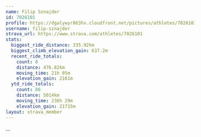 ```yaml
---
name: Filip Sznajder
id: 7026101
profile: https://dgalywyr863hv.cloudfront.net/pictures/athletes/7026101/2123836/17/large.jpg
username: filip-sznajder
strava_url: https://www.strava.com/athletes/7026101
stats:
  biggest_ride_distance: 335.92km
  biggest_climb_elevation_gain: 637.2m
  recent_ride_totals:
    count: 8
    distance: 476.82km
    moving_time: 21h 05m
    elevation_gain: 2161m
  ytd_ride_totals:
    count: 86
    distance: 5014km
    moving_time: 236h 29m
    elevation_gain: 21715m
layout: strava_member
--- 
```

...
